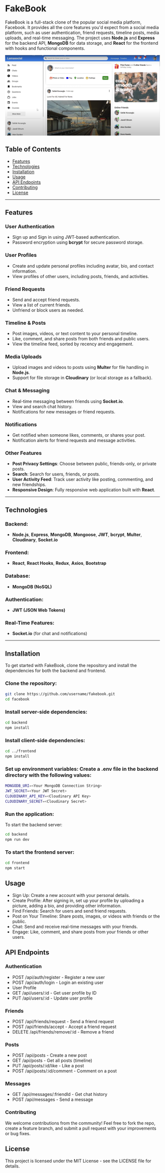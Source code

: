 # FakeBook

FakeBook is a full-stack clone of the popular social media platform, Facebook. It provides all the core features you'd expect from a social media platform, such as user authentication, friend requests, timeline posts, media uploads, and real-time messaging. The project uses **Node.js** and **Express** for the backend API, **MongoDB** for data storage, and **React** for the frontend with hooks and functional components.

![App Screenshot](./Screenshot%202024-09-22%20at%2014.25.43.png)


## Table of Contents
- [Features](#features)
- [Technologies](#technologies)
- [Installation](#installation)
- [Usage](#usage)
- [API Endpoints](#api-endpoints)
- [Contributing](#contributing)
- [License](#license)

---

## Features

### User Authentication
- Sign up and Sign in using JWT-based authentication.
- Password encryption using **bcrypt** for secure password storage.

### User Profiles
- Create and update personal profiles including avatar, bio, and contact information.
- View profiles of other users, including posts, friends, and activities.

### Friend Requests
- Send and accept friend requests.
- View a list of current friends.
- Unfriend or block users as needed.

### Timeline & Posts
- Post images, videos, or text content to your personal timeline.
- Like, comment, and share posts from both friends and public users.
- View the timeline feed, sorted by recency and engagement.

### Media Uploads
- Upload images and videos to posts using **Multer** for file handling in **Node.js**.
- Support for file storage in **Cloudinary** (or local storage as a fallback).

### Chat & Messaging
- Real-time messaging between friends using **Socket.io**.
- View and search chat history.
- Notifications for new messages or friend requests.

### Notifications
- Get notified when someone likes, comments, or shares your post.
- Notification alerts for friend requests and message activities.

### Other Features
- **Post Privacy Settings**: Choose between public, friends-only, or private posts.
- **Search**: Search for users, friends, or posts.
- **User Activity Feed**: Track user activity like posting, commenting, and new friendships.
- **Responsive Design**: Fully responsive web application built with **React**.

---

## Technologies

### Backend:
- **Node.js**, **Express**, **MongoDB**, **Mongoose**, **JWT**, **bcrypt**, **Multer**, **Cloudinary**, **Socket.io**

### Frontend:
- **React**, **React Hooks**, **Redux**, **Axios**, **Bootstrap**

### Database:
- **MongoDB (NoSQL)**

### Authentication:
- **JWT (JSON Web Tokens)**

### Real-Time Features:
- **Socket.io** (for chat and notifications)

---

## Installation

To get started with FakeBook, clone the repository and install the dependencies for both the backend and frontend.

### Clone the repository:

```bash
git clone https://github.com/username/fakebook.git
cd facebook
```

### Install server-side dependencies:

```bash
cd backend
npm install
```

### Install client-side dependencies:

```bash
cd ../frontend
npm install
```

### Set up environment variables: Create a .env file in the backend directory with the following values:

```bash
MONGODB_URI=<Your MongoDB Connection String>
JWT_SECRET=<Your JWT Secret>
CLOUDINARY_API_KEY=<Cloudinary API Key>
CLOUDINARY_SECRET=<Cloudinary Secret>
```
### Run the application:

To start the backend server:
```bash
cd backend
npm run dev
```

### To start the frontend server:
```bash
cd frontend
npm start
```

## Usage
- Sign Up: Create a new account with your personal details.
- Create Profile: After signing in, set up your profile by uploading a picture, adding a bio, and providing other information.
- Find Friends: Search for users and send friend requests.
- Post on Your Timeline: Share posts, images, or videos with friends or the public.
- Chat: Send and receive real-time messages with your friends.
- Engage: Like, comment, and share posts from your friends or other users.

## API Endpoints
### Authentication
- POST /api/auth/register - Register a new user
- POST /api/auth/login - Login an existing user
- User Profile
- GET /api/users/:id - Get user profile by ID
- PUT /api/users/:id - Update user profile

### Friends
- POST /api/friends/request - Send a friend request
- POST /api/friends/accept - Accept a friend request
- DELETE /api/friends/remove/:id - Remove a friend

### Posts
- POST /api/posts - Create a new post
- GET /api/posts - Get all posts (timeline)
- PUT /api/posts/:id/like - Like a post
- POST /api/posts/:id/comment - Comment on a post

### Messages
- GET /api/messages/:friendId - Get chat history
- POST /api/messages - Send a message

### Contributing
We welcome contributions from the community! Feel free to fork the repo, create a feature branch, and submit a pull request with your improvements or bug fixes.

## License
This project is licensed under the MIT License - see the LICENSE file for details.
